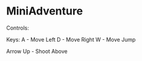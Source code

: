 # MiniAdventure

Controls: 

Keys: A - Move Left
      D - Move Right
      W - Move Jump
     
    
Arrow Up - Shoot Above
